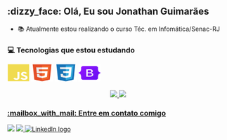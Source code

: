 <h2> :dizzy_face: Olá, Eu sou Jonathan Guimarães</h2>

- :books: Atualmente estou realizando o curso Téc. em Infomática/Senac-RJ


<h3>💻 Tecnologias que estou estudando</h3>
<div  style="display: inline_block">
     <img  alt="Jonathan-Js" height="40" width="50" src="https://raw.githubusercontent.com/devicons/devicon/master/icons/javascript/javascript-plain.svg">
     <img  alt="Jonathan-HTML" height="40" width="50" src="https://raw.githubusercontent.com/devicons/devicon/master/icons/html5/html5-original.svg">
     <img  alt="Jonathan-CSS" height="40" width="50" src="https://raw.githubusercontent.com/devicons/devicon/master/icons/css3/css3-original.svg">
      <img  alt="Jonathan-CSS" height="40" width="50" src="https://raw.githubusercontent.com/devicons/devicon/master/icons/bootstrap/bootstrap-original.svg">
</div>
<br>
<div align="center">
  <a href="https://github.com/JonathanGuimarae3s">
  <img height="150px" src="https://github-readme-stats.vercel.app/api?username=JonathanGuimarae3s&show_icons=true&theme=merko&include_all_commits=true&count_private=true"/>
  <img height="150px" src="https://github-readme-stats.vercel.app/api/top-langs/?username=JonathanGuimarae3s&layout=compact&langs_count=7&theme=merko"/>
</div>

<h3>:mailbox_with_mail: Entre em contato comigo</h3>
<div>
   <a href="mailto:guimaraesjonathan92@gmail.com" target="_blank"><img src="https://img.shields.io/badge/Gmail-D14836?style=for-the-badge&logo=gmail&logoColor=white"></a>
   <a href="https://www.instagram.com/jonathanguimaraeslo/" target="_blank"><img src="https://img.shields.io/badge/Instagram-E4405F?style=for-the-badge&logo=instagram&logoColor=white"> </a>
   <a href="https://www.linkedin.com/in/jonathan-guimar%C3%A3es-984b69219/"><img src="https://img.shields.io/badge/LinkedIn-282C34?logo=linkedin&logoColor=white" alt="LinkedIn logo" title="LinkedIn" height="28"></a>

</div>
